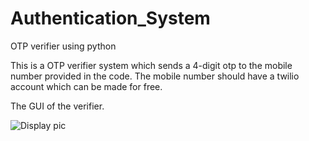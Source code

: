 # Authentication_System
OTP verifier using python

This is a OTP verifier system which sends a 4-digit otp to the mobile number provided in the code. The mobile number should have a twilio account which can be made for free.

The GUI of the verifier.

![Display pic](https://user-images.githubusercontent.com/65457437/124388133-19a5ce80-dcff-11eb-835a-be876d40c17f.png)
